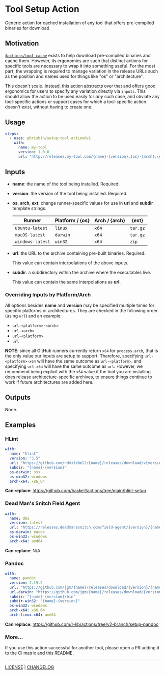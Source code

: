 # Tool Setup Action

Generic action for cached installation of any tool that offers pre-compiled
binaries for download.

## Motivation

[`@actions/tool-cache`][tc] exists to help download pre-compiled binaries and
cache them. However, its ergonomics are such that distinct actions for specific
tools are necessary to wrap it into something useful. For the most part, the
wrapping is required to manage variation in the release URLs such as the
position and names used for things like "os" or "architecture".

[tc]: https://github.com/actions/toolkit/tree/main/packages/tool-cache

This doesn't scale. Instead, this action abstracts over that and offers good
ergonomics for users to specify any variation directly via `inputs`. This should
allow the action to be used easily for _any_ such case, and obviate any
tool-specific actions or support cases for which a tool-specific action doesn't
exist, without having to create one.

## Usage

```yaml
steps:
  - uses: pbrisbin/setup-tool-action@v1
    with:
      name: my-tool
      version: 1.0.0
      url: "http://releases.my-tool.com/{name}-{version}.{os}-{arch}.{ext}"
```

## Inputs

- **name**: the name of the tool being installed. Required.

- **version**: the version of the tool being installed. Required.

- **os**, **arch**, **ext**: change runner-specific values for use in **url**
  and **subdir** template strings.

  | Runner           | Platform / {os} | Arch / {arch} | {ext}    |
  | ---------------- | --------------- | ------------- | -------- |
  | `ubuntu-latest`  | `linux`         | `x64`         | `tar.gz` |
  | `macOS-latest`   | `darwin`        | `x64`         | `tar.gz` |
  | `windows-latest` | `win32`         | `x64`         | `zip`    |

- **url**: the URL to the archive containing pre-built binaries. Required.

  This value can contain interpolations of the above inputs.

- **subdir**: a subdirectory within the archive where the executables live.

  This value can contain the same interpolations as **url**.

### Overriding Inputs by Platform/Arch

All options besides **name** and **version** may be specified multiple times for
specific platforms or architectures. They are checked in the following order
(using `url`) and an example:

- `url-<platform>-<arch>`
- `url-<arch>`
- `url-<platform>`
- `url`

**NOTE**: since all GitHub runners currently return `x64` for `process.arch`,
that is the only value our inputs are setup to support. Therefore, specifying
`url-<platform>-x64` will have the same outcome as `url-<platform>`, and
specifying `url-x64` will have the same outcome as `url`. However, we recommend
being explicit with the `x64` value if the tool you are installing does release
architecture-specific archives, to ensure things continue to work if future
architectures are added here.

## Outputs

None.

## Examples

### HLint

```yaml
with:
  name: "hlint"
  version: "3.5"
  url: "https://github.com/ndmitchell/{name}/releases/download/v{version}/{name}-{version}-{arch}-{os}.{ext}"
  subdir: "{name}-{version}"
  os-darwin: osx
  os-win32: windows
  arch-x64: x86_64
```

**Can replace**: https://github.com/haskell/actions/tree/main/hlint-setup

### Dead Man's Snitch Field Agent

```yaml
with:
  name: dms
  version: latest
  url: "https://releases.deadmanssnitch.com/field-agent/{version}/{name}_{os}_{arch}.{ext}"
  os-darwin: macos
  os-win32: windows
  arch-x64: amd64
```

**Can replace**: N/A

### Pandoc

```yaml
with:
  name: pandoc
  version: 2.19.2
  url: "https://github.com/jgm/{name}/releases/download/{version}/{name}-{version}-{os}-{arch}.{ext}"
  url-darwin: "https://github.com/jgm/{name}/releases/download/{version}/{name}-{version}-macOS.zip"
  subdir: "{name}-{version}/bin"
  subdir-win32: "{name}-{version}"
  os-win32: windows
  arch-x64: x86_64
  arch-linux-x64: amd64
```

**Can replace**: https://github.com/r-lib/actions/tree/v2-branch/setup-pandoc

### More...

If you use this action successful for another tool, please open a PR adding it
to the CI matrix and this README.

---

[LICENSE](./LICENSE) | [CHANGELOG](./CHANGELOG.md)
